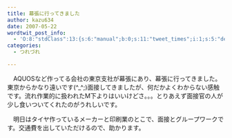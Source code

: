 ```yaml
---
title: 幕張に行ってきました
author: kazu634
date: 2007-05-22
wordtwit_post_info:
  - 'O:8:"stdClass":13:{s:6:"manual";b:0;s:11:"tweet_times";i:1;s:5:"delay";i:0;s:7:"enabled";i:1;s:10:"separation";s:2:"60";s:7:"version";s:3:"3.7";s:14:"tweet_template";b:0;s:6:"status";i:2;s:6:"result";a:0:{}s:13:"tweet_counter";i:2;s:13:"tweet_log_ids";a:1:{i:0;i:2959;}s:9:"hash_tags";a:0:{}s:8:"accounts";a:1:{i:0;s:7:"kazu634";}}'
categories:
  - つれづれ

---
```

<div class="section">
<p>
    　AQUOSなど作ってる会社の東京支社が幕張にあり、幕張に行ってきました。東京からかなり遠いです(^_^;)面接してきましたが、何だかよくわからない感触です。流れ作業的に扱われたM下よりはいいけどさ。。。とりあえず面接官の人が少し食いついてくれたのがうれしいです。
</p>
  
<p>
    　明日はタイヤ作っているメーカーと印刷業のとこで、面接とグループワークです。交通費を出していただけるので、助かります。
</p>
</div>
